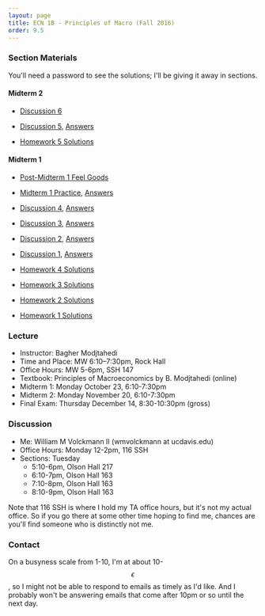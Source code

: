 ```yaml
---
layout: page
title: ECN 1B - Principles of Macro (Fall 2016)
order: 9.5
---
```


### Section Materials
You'll need a password to see the solutions; I'll be giving it away in sections.

#### Midterm 2
* [Discussion 6](discussion-06.pdf)
* [Discussion 5](discussion-05.pdf), [Answers](discussion-05-ans.zip)

* [Homework 5 Solutions](homework05.zip)

#### Midterm 1
* [Post-Midterm 1 Feel Goods](https://www.youtube.com/watch?v=_reps5BBHTs )
* [Midterm 1 Practice](midterm1practice.pdf), [Answers](midterm1practice-ans.zip)
* [Discussion 4](discussion-04.pdf), [Answers](discussion-04-ans.zip)
* [Discussion 3](discussion-03.pdf), [Answers](discussion-03-ans.zip)
* [Discussion 2](discussion-02.pdf), [Answers](discussion-02-ans.zip)
* [Discussion 1](discussion-01.pdf), [Answers](discussion-01-ans.zip)

* [Homework 4 Solutions](homework04.zip)
* [Homework 3 Solutions](homework03.zip)
* [Homework 2 Solutions](homework02.zip)
* [Homework 1 Solutions](homework01.zip)


### Lecture
* Instructor: Bagher Modjtahedi
* Time and Place: MW 6:10–7:30pm, Rock Hall
* Office Hours: MW 5-6pm, SSH 147
* Textbook: Principles of Macroeconomics by B. Modjtahedi (online)
* Midterm 1: Monday October 23, 6:10-7:30pm
* Midterm 2: Monday November 20, 6:10-7:30pm
* Final Exam: Thursday December 14, 8:30-10:30pm (gross)


### Discussion
* Me: William M Volckmann II (wmvolckmann at ucdavis.edu)
* Office Hours: Monday 12-2pm, 116 SSH
* Sections: Tuesday
  * 5:10-6pm, Olson Hall 217
  * 6:10-7pm, Olson Hall 163
  * 7:10-8pm, Olson Hall 163
  * 8:10-9pm, Olson Hall 163

Note that 116 SSH is where I hold my TA office hours, but it's not my actual
office. So if you go there at some other time hoping to find me, chances are
you'll find someone who is distinctly not me.


### Contact
On a busyness scale from 1-10, I'm at about 10-$$\epsilon$$, so I might not be
 able to respond to emails as timely as I'd like. And I probably won't be
 answering emails that come after 10pm or so until the next day.
